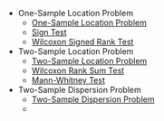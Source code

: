 - One-Sample Location Problem
  - [One-Sample Location Problem][1]
  - [Sign Test][2]
  - [Wilcoxon Signed Rank Test][3]
- Two-Sample Location Problem
  - [Two-Sample Location Problem][4]
  - [Wilcoxon Rank Sum Test][5]
  - [Mann-Whitney Test][6]
- Two-Sample Dispersion Problem
  - [Two-Sample Dispersion Problem][7]
  - 

[1]: .\OneSampleLocation\Readme.md "One-Sample Location Problem"
[2]: .\OneSampleLocation\Sign_Test.md "Sign Test"
[3]: .\OneSampleLocation\Wilcoxon_Signed_Rank_Test.md "Wilcoxon Signed Rank Test"
[4]: .\TwoSampleLocation\Readme.md "Two-Sample Location Problem"
[5]: .\TwoSampleLocation\Wilcoxon_Rank_Sum_Test.md "Wilcoxon Rank Sum Test"
[6]: .\TwoSampleLocation\Mann_Whitney_Test.md "Mann-Whitney Test"
[7]: .\TwoSampleDispersion\Readme.md "Two-Sample Dispersion Problem"